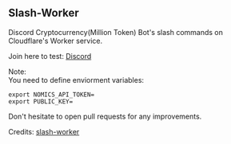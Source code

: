 ## Slash-Worker

Discord Cryptocurrency(Million Token) Bot's slash commands on Cloudflare's Worker service.

Join here to test: <a href="https://discord.gg/NUJERJ5v4k">Discord</a>

Note:
<br>
You need to define enviorment variables:
```
export NOMICS_API_TOKEN=
export PUBLIC_KEY=
```

Don't hesitate to open pull requests for any improvements.

Credits: <a href="https://github.com/A5rocks/slash-worker">slash-worker</a>
